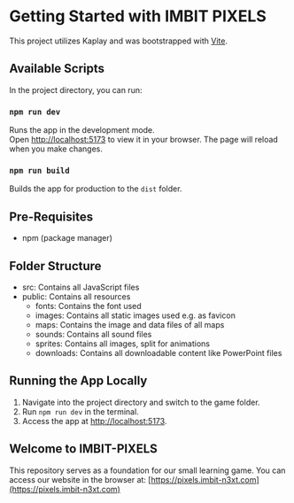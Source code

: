 # Getting Started with IMBIT PIXELS

This project utilizes Kaplay and was bootstrapped with [Vite](https://github.com/vitejs/vite).

## Available Scripts

In the project directory, you can run:

### `npm run dev`

Runs the app in the development mode.\
Open [http://localhost:5173](http://localhost:5173) to view it in your browser. The page will reload when you make changes.

### `npm run build`

Builds the app for production to the `dist` folder.

## Pre-Requisites

- npm (package manager)

## Folder Structure

- src: Contains all JavaScript files
- public: Contains all resources
  - fonts: Contains the font used
  - images: Contains all static images used e.g. as favicon
  - maps: Contains the image and data files of all maps
  - sounds: Contains all sound files
  - sprites: Contains all images, split for animations
  - downloads: Contains all downloadable content like PowerPoint files

## Running the App Locally

1. Navigate into the project directory and switch to the game folder.
2. Run `npm run dev` in the terminal.
3. Access the app at [http://localhost:5173](http://localhost:5173).

## Welcome to IMBIT-PIXELS

This repository serves as a foundation for our small learning game.
You can access our website in the browser at: [https://pixels.imbit-n3xt.com](https://pixels.imbit-n3xt.com)
